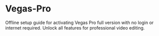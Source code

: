 # Vegas-Pro
Offline setup guide for activating Vegas Pro full version with no login or internet required. Unlock all features for professional video editing.
